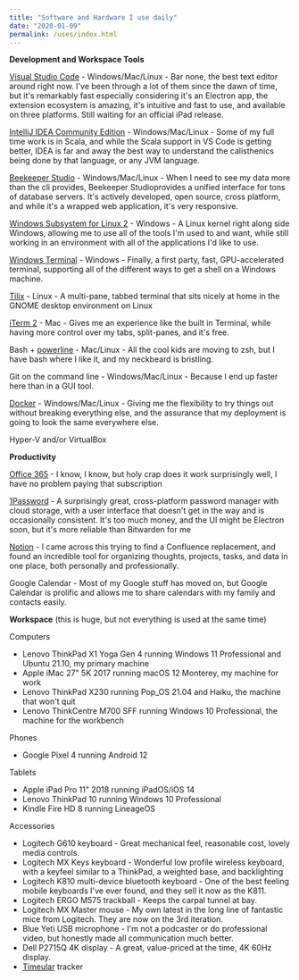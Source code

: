 ```yaml
---
title: "Software and Hardware I use daily"
date: "2020-01-09"
permalink: /uses/index.html
---
```


**Development and Workspace Tools**

[Visual Studio Code](https://code.visualstudio.com/) \- Windows/Mac/Linux - Bar none, the best text editor around right now. I've been through a lot of them since the dawn of time, but it's remarkably fast especially considering it's an Electron app, the extension ecosystem is amazing, it's intuitive and fast to use, and available on three platforms. Still waiting for an official iPad release.

[IntelliJ IDEA Community Edition](https://www.jetbrains.com/idea/download/) \- Windows/Mac/Linux - Some of my full time work is in Scala, and while the Scala support in VS Code is getting better, IDEA is far and away the best way to understand the calisthenics being done by that language, or any JVM language.

[Beekeeper Studio](https://www.beekeeperstudio.io/) - Windows/Mac/Linux - When I need to see my data more than the cli provides, Beekeeper Studioprovides a unified interface for tons of database servers. It's actively developed, open source, cross platform, and while it's a wrapped web application, it's very responsive.

[Windows Subsystem for Linux 2](https://devblogs.microsoft.com/commandline/wsl-2-is-now-available-in-windows-insiders/) - Windows - A Linux kernel right along side Windows, allowing me to use all of the tools I'm used to and want, while still working in an environment with all of the applications I'd like to use.

[Windows Terminal](https://devblogs.microsoft.com/commandline/introducing-windows-terminal/) \- Windows - Finally, a first party, fast, GPU-accelerated terminal, supporting all of the different ways to get a shell on a Windows machine.

[Tilix](https://gnunn1.github.io/tilix-web/) - Linux - A multi-pane, tabbed terminal that sits nicely at home in the GNOME desktop environment on Linux

[iTerm 2](https://iterm2.com/) - Mac - Gives me an experience like the built in Terminal, while having more control over my tabs, split-panes, and it's free.

Bash + [powerline](https://github.com/powerline/powerline) \- Mac/Linux - All the cool kids are moving to zsh, but I have bash where I like it, and my neckbeard is bristling.

Git on the command line - Windows/Mac/Linux - Because I end up faster here than in a GUI tool.

[Docker](https://www.docker.com/) \- Windows/Mac/Linux - Giving me the flexibility to try things out without breaking everything else, and the assurance that my deployment is going to look the same everywhere else.

Hyper-V and/or VirtualBox

**Productivity**

[Office 365](https://www.office.com/) \- I know, I know, but holy crap does it work surprisingly well, I have no problem paying that subscription

[1Password](https://1password.com/) - A surprisingly great, cross-platform password manager with cloud storage, with a user interface that doesn't get in the way and is occasionally consistent. It's too much money, and the UI might be Electron soon, but it's more reliable than Bitwarden for me

[Notion](http://notion.so) - I came across this trying to find a Confluence replacement, and found an incredible tool for organizing thoughts, projects, tasks, and data in one place, both personally and professionally.

Google Calendar - Most of my Google stuff has moved on, but Google Calendar is prolific and allows me to share calendars with my family and contacts easily.

**Workspace** (this is huge, but not everything is used at the same time)

Computers

- Lenovo ThinkPad X1 Yoga Gen 4 running Windows 11 Professional and Ubuntu 21.10, my primary machine
- Apple iMac 27" 5K 2017 running macOS 12 Monterey, my machine for work
- Lenovo ThinkPad X230 running Pop\_OS 21.04 and Haiku, the machine that won't quit
- Lenovo ThinkCentre M700 SFF running Windows 10 Professional, the machine for the workbench

Phones

- Google Pixel 4 running Android 12

Tablets

- Apple iPad Pro 11" 2018 running iPadOS/iOS 14
- Lenovo ThinkPad 10 running Windows 10 Professional
- Kindle Fire HD 8 running LineageOS

Accessories

- Logitech G610 keyboard - Great mechanical feel, reasonable cost, lovely media controls.
- Logitech MX Keys keyboard - Wonderful low profile wireless keyboard, with a keyfeel similar to a ThinkPad, a weighted base, and backlighting
- Logitech K810 multi-device bluetooth keyboard - One of the best feeling mobile keyboards I've ever found, and they sell it now as the K811.
- Logitech ERGO M575 trackball - Keeps the carpal tunnel at bay.
- Logitech MX Master mouse - My own latest in the long line of fantastic mice from Logitech. They are now on the 3rd iteration.
- Blue Yeti USB microphone - I'm not a podcaster or do professional video, but honestly made all communication much better.
- Dell P2715Q 4K display - A great, value-priced at the time, 4K 60Hz display.
- [Timeular](https://timeular.com/) tracker
